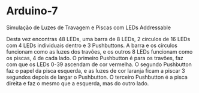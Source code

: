 # Arduino-7
Simulação de Luzes de Travagem e Piscas com LEDs Addressable

Desta vez encontras 48 LEDs, uma barra de 8 LEDs, 2 círculos de 16 LEDs com 4 LEDs individuais dentro e 3 Pushbuttons.
A barra e os círculos funcionam como as luzes dos travões, e os outros 8 LEDs funcionam como os piscas, 4 de cada lado.
O primeiro Pushbutton é para os travões, faz com que os LEDs 0-39 ascendam de cor vermelha.
O segundo Pushbutton faz o papel da pisca esquerda, e as luzes de cor laranja ficam a piscar 3 segundos depois de largar o Pushbutton.
O terceiro Pushbutton é a pisca direita e faz o mesmo que a esquerda, mas do outro lado.
